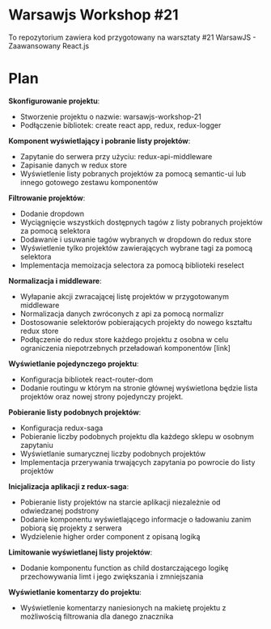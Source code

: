 # Warsawjs Workshop #21

To repozytorium zawiera kod przygotowany na warsztaty #21 WarsawJS - Zaawansowany React.js

# Plan

**Skonfigurowanie projektu**:

- Stworzenie projektu o nazwie: warsawjs-workshop-21
- Podłączenie bibliotek: create react app, redux, redux-logger

**Komponent wyświetlający i pobranie listy projektów**:

- Zapytanie do serwera przy użyciu: redux-api-middleware
- Zapisanie danych w redux store
- Wyświetlenie listy pobranych projektów za pomocą semantic-ui lub innego gotowego zestawu komponentów

**Filtrowanie projektów**:

- Dodanie dropdown
- Wyciągnięcie wszystkich dostępnych tagów z listy pobranych projektów za pomocą selektora
- Dodawanie i usuwanie tagów wybranych w dropdown do redux store
- Wyświetlenie tylko projektów zawierających wybrane tagi za pomocą selektora
- Implementacja memoizacja selectora za pomocą biblioteki reselect

**Normalizacja i middleware**:

- Wyłapanie akcji zwracającej listę projektów w przygotowanym middleware
- Normalizacja danych zwróconych z api za pomocą normalizr
- Dostosowanie selektorów pobierających projekty do nowego kształtu redux store
- Podłączenie do redux store każdego projektu z osobna w celu ograniczenia niepotrzebnych przeładowań komponentów [link]

**Wyświetlanie pojedynczego projektu**:

- Konfiguracja bibliotek react-router-dom
- Dodanie routingu w którym na stronie głównej wyświetlona będzie lista projektów oraz nowej strony pojedynczy projekt.

**Pobieranie listy podobnych projektów**:

- Konfiguracja redux-saga
- Pobieranie liczby podobnych projektu dla każdego sklepu w osobnym zapytaniu
- Wyświetlanie sumarycznej liczby podobnych projektów
- Implementacja przerywania trwających zapytania po powrocie do listy projektów

**Inicjalizacja aplikacji z redux-saga**:

- Pobieranie listy projektów na starcie aplikacji niezależnie od odwiedzanej podstrony
- Dodanie komponentu wyświetlającego informacje o ładowaniu zanim pobiorą się projekty z serwera
- Wydzielenie higher order component z opisaną logiką

**Limitowanie wyświetlanej listy projektów**:

- Dodanie komponentu function as child dostarczającego logikę przechowywania limt i jego zwiększania i zmniejszania

**Wyświetlanie komentarzy do projektu**:

- Wyświetlenie komentarzy naniesionych na makietę projektu z możliwością filtrowania dla danego znacznika
